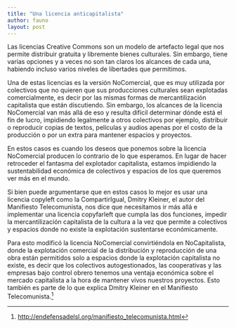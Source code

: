 ```yaml
---
title: "Una licencia anticapitalista"
author: fauno
layout: post
---
```


Las licencias Creative Commons son un modelo de artefacto legal que nos
permite distribuir gratuita y libremente bienes culturales. Sin embargo,
tiene varias opciones y a veces no son tan claros los alcances de cada
una, habiendo incluso varios niveles de libertades que permitimos.

Una de estas licencias es la versión NoComercial, que es muy utilizada
por colectivos que no quieren que sus producciones culturales sean
explotadas comercialmente, es decir por las mismas formas de
mercantilización capitalista que están discutiendo. Sin embargo, los
alcances de la licencia NoComercial van más allá de eso y resulta
difícil determinar dónde está el fin de lucro, impidiendo legalmente a
otros colectivos por ejemplo, distribuir o reproducir copias de textos,
películas y audios apenas por el costo de la producción o por un extra
para mantener espacios y proyectos.

En estos casos es cuando los deseos que ponemos sobre la licencia
NoComercial producen lo contrario de lo que esperamos. En lugar de hacer
retroceder el fantasma del explotador capitalista, estamos impidiendo la
sustentabilidad económica de colectivos y espacios de los que queremos
ver más en el mundo.

Si bien puede argumentarse que en estos casos lo mejor es usar una
licencia copyleft como la CompartirIgual, Dmitry Kleiner, el autor del
Manifiesto Telecomunista, nos dice que necesitamos ir más allá e
implementar una licencia copyfarleft que cumpla las dos funciones,
impedir la mercantilización capitalista de la cultura a la vez que
permite a colectivos y espacios donde no existe la explotación
sustentarse económicamente.

Para esto modificó la licencia NoComercial convirtiéndola en
NoCapitalista, donde la explotación comercial de la distribución y
reproducción de una obra están permitidos solo a espacios donde la
explotación capitalista no existe, es decir que los colectivos
autogestionados, las cooperativas y las empresas bajo control obrero
tenemos una ventaja económica sobre el mercado capitalista a la hora de
mantener vivos nuestros proyectos. Esto también es parte de lo que
explica Dmitry Kleiner en el Manifiesto Telecomunista.[^0]

[^0]: <http://endefensadelsl.org/manifiesto_telecomunista.html>
